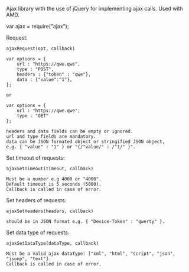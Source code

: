 Ajax library with the use of jQuery for implementing ajax calls.
Used with AMD.

var ajax = require("ajax");

Request:

	ajaxRequest(opt, callback)

	var options = {
		url : "https://qwe.qwe",
		type : "POST",
		headers : {"token" : "qwe"},
		data : {"value":"1"},
	};

	or

	var options = {
		url : "https://qwe.qwe",
		type : "GET"
	};

	headers and data fields can be empty or ignored.
	url and type fields are mandatory.
	data can be JSON formated object or stringified JSON object,
	e.g. { "value" : "1" } or "{/"value/" : /"1/" }".

Set timeout of requests:

	ajaxSetTimeout(timeout, callback)

	Must be a number e.g 4000 or "4000".
	Default timeout is 5 seconds (5000).
	Callback is called in case of error.

Set headers of requests:

	ajaxSetHeaders(headers, callback)

	should be in JSON format e.g. { "Device-Token" : "qwerty" }.

Set data type of requests:

	ajaxSetDataType(dataType, callback)

	Must be a valid ajax dataType: ["xml", "html", "script", "json", "jsonp", "text"].
	Callback is called in case of error.
